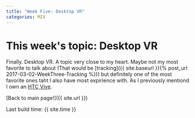 ```yaml
---
title: "Week Five: Desktop VR"
categories: MIX
---
```


# This week's topic: Desktop VR

Finally. Desktop VR. A topic very close to my heart. Maybe not my most favorite to talk about (That would be [tracking]({{ site.baseurl }}{% post_url 2017-03-02-WeekThree-Tracking %})) but definitely one of the most favorite ones taht I also have most expirience with. As I previously mentiond I own an [HTC Vive](https://en.wikipedia.org/wiki/HTC_Vive).

[Back to main page!]({{ site.url }})

Last build time: {{ site.time }}
